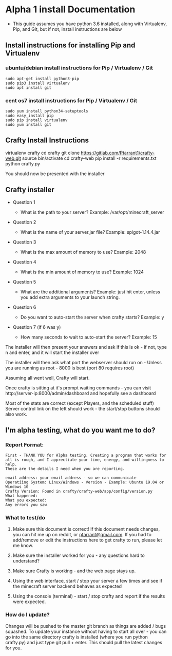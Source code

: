 # Alpha 1 install Documentation

- This guide assumes you have python 3.6 installed, along with Virtualenv, Pip, and Git, but if not, install instructions are below

## Install instructions for installing Pip and Virtualenv

### ubuntu/debian install instructions for Pip / Virtualenv / Git

    sudo apt-get install python3-pip 
    sudo pip3 install virtualenv 
    sudo apt install git

### cent os7 install instructions for Pip / Virtualenv / Git

    sudo yum install python34-setuptools
    sudo easy_install pip
    sudo pip install virtualenv
    sudo yum install git

## Crafty Install Instructions

virtualenv crafty
cd crafty
git clone https://gitlab.com/Ptarrant1/crafty-web.git
source bin/activate
cd crafty-web
pip install -r requirements.txt
python crafty.py

You should now be presented with the installer

## Crafty installer

* Question 1
    * What is the path to your server? Example: /var/opt/minecraft_server

* Question 2
    * What is the name of your server.jar file? Example: spigot-1.14.4.jar

* Question 3
    * What is the max amount of memory to use? Example: 2048

* Question 4
    * What is the min amount of memory to use? Example: 1024

* Question 5
    * What are the additional arguments? Example: just hit enter, unless you add extra arguments to your launch string.

* Question 6
    * Do you want to auto-start the server when crafty starts? Example: y

* Question 7 (if 6 was y)
    * How many seconds to wait to auto-start the server? Example: 15

The installer will then present your answers and ask if this is ok - if not, type n and enter, and it will start the installer over

The installer will then ask what port the webserver should run on - Unless you are running as root - 8000 is best (port 80 requires root)

Assuming all went well, Crafty will start.

Once crafty is sitting at it's prompt waiting commands - you can visit http://server-ip:8000/admin/dashboard and hopefully see a dashboard

Most of the stats are correct (except Players, and the scheduled stuff)
Server control link on the left should work - the start/stop buttons should also work.

## I'm alpha testing, what do you want me to do?

### Report Format:
    First - THANK YOU for Alpha testing. Creating a program that works for all is rough, and I apprectiate your time, energy, and willingness to help.
    These are the details I need when you are reporting.

    email address: your email address - so we can communicate
    Operatiing System: Linux/Windows - Version - Example: Ubuntu 19.04 or Windows 10
    Crafty Version: Found in crafty/crafty-web/app/config/version.py
    What happened:
    What you expected:
    Any errors you saw

### What to test/do

1. Make sure this document is correct! If this document needs changes, you can hit me up on reddit, or ptarrant@gmail.com. If you had to add/remove or edit the instructions here to get crafty to run, please let me know.

2. Make sure the installer worked for you - any questions hard to understand?

3. Make sure Crafty is working - and the web page stays up.

4. Using the web interface, start / stop your server a few times and see if the minecraft server backend behaves as expected

5. Using the console (terminal) - start / stop crafty and report if the results were expected.

### How do I update?

Changes will be pushed to the master git branch as things are added / bugs squashed. To update your instance without having to start all over - you can go into the same directory crafty is installed (where you run python crafty.py) and just type git pull + enter. This should pull the latest changes for you.
